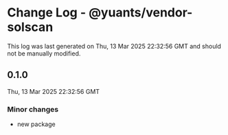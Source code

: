 # Change Log - @yuants/vendor-solscan

This log was last generated on Thu, 13 Mar 2025 22:32:56 GMT and should not be manually modified.

## 0.1.0
Thu, 13 Mar 2025 22:32:56 GMT

### Minor changes

- new package

